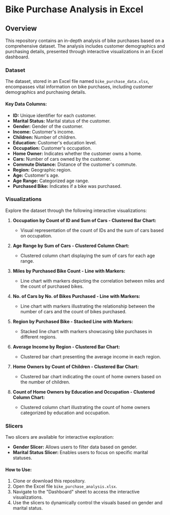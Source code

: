 # Bike Purchase Analysis in Excel

## Overview
This repository contains an in-depth analysis of bike purchases based on a comprehensive dataset. The analysis includes customer demographics and purchasing details, presented through interactive visualizations in an Excel dashboard.

### Dataset

The dataset, stored in an Excel file named `bike_purchase_data.xlsx`, encompasses vital information on bike purchases, including customer demographics and purchasing details.

#### Key Data Columns:

- **ID:** Unique identifier for each customer.
- **Marital Status:** Marital status of the customer.
- **Gender:** Gender of the customer.
- **Income:** Customer's income.
- **Children:** Number of children.
- **Education:** Customer's education level.
- **Occupation:** Customer's occupation.
- **Home Owner:** Indicates whether the customer owns a home.
- **Cars:** Number of cars owned by the customer.
- **Commute Distance:** Distance of the customer's commute.
- **Region:** Geographic region.
- **Age:** Customer's age.
- **Age Range:** Categorized age range.
- **Purchased Bike:** Indicates if a bike was purchased.

### Visualizations

Explore the dataset through the following interactive visualizations:

1. **Occupation by Count of ID and Sum of Cars - Clustered Bar Chart:**
   - Visual representation of the count of IDs and the sum of cars based on occupation.

2. **Age Range by Sum of Cars - Clustered Column Chart:**
   - Clustered column chart displaying the sum of cars for each age range.

3. **Miles by Purchased Bike Count - Line with Markers:**
   - Line chart with markers depicting the correlation between miles and the count of purchased bikes.

4. **No. of Cars by No. of Bikes Purchased - Line with Markers:**
   - Line chart with markers illustrating the relationship between the number of cars and the count of bikes purchased.

5. **Region by Purchased Bike - Stacked Line with Markers:**
   - Stacked line chart with markers showcasing bike purchases in different regions.

6. **Average Income by Region - Clustered Bar Chart:**
   - Clustered bar chart presenting the average income in each region.

7. **Home Owners by Count of Children - Clustered Bar Chart:**
   - Clustered bar chart indicating the count of home owners based on the number of children.

8. **Count of Home Owners by Education and Occupation - Clustered Column Chart:**
   - Clustered column chart illustrating the count of home owners categorized by education and occupation.

### Slicers

Two slicers are available for interactive exploration:

- **Gender Slicer:** Allows users to filter data based on gender.
- **Marital Status Slicer:** Enables users to focus on specific marital statuses.

#### How to Use:

1. Clone or download this repository.
2. Open the Excel file `bike_purchase_analysis.xlsx`.
3. Navigate to the "Dashboard" sheet to access the interactive visualizations.
4. Use the slicers to dynamically control the visuals based on gender and marital status.

